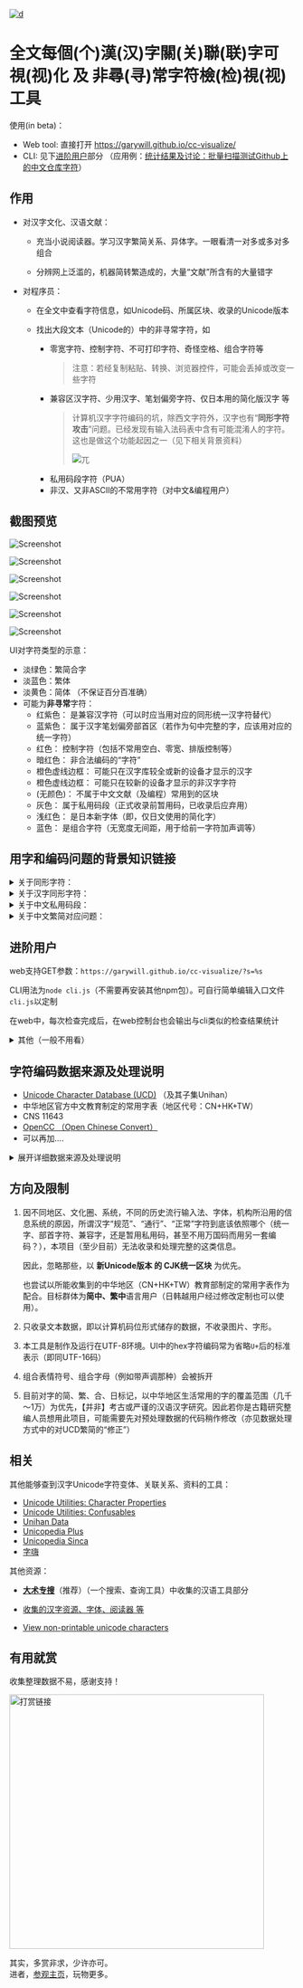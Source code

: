 [![d](https://img.shields.io/badge/discussions-going%20on-brightgreen)](https://github.com/garywill/cc-visualize/discussions/categories/batch-test-results)

# 全文每個(个)漢(汉)字關(关)聯(联)字可視(视)化 及 非尋(寻)常字符檢(检)視(视)工具

使用(in beta)：
- Web tool: 直接打开 https://garywill.github.io/cc-visualize/
- CLI: 见下[进阶用户](#进阶用户)部分 （应用例：[统计结果及讨论：批量扫描测试Github上的中文仓库字符](https://github.com/garywill/cc-visualize/discussions/categories/batch-test-results)）


## 作用

- 对汉字文化、汉语文献：

  - 充当小说阅读器。学习汉字繁简关系、异体字。一眼看清一对多或多对多组合
  
  - 分辨网上泛滥的，机器简转繁造成的，大量“文献”所含有的大量错字

- 对程序员：
  
  - 在全文中查看字符信息，如Unicode码、所属区块、收录的Unicode版本
  
  - 找出大段文本（Unicode的）中的非寻常字符，如
    - 零宽字符、控制字符、不可打印字符、奇怪空格、组合字符等
      > 注意：若经复制粘贴、转换、浏览器控件，可能会丢掉或改变一些字符
    - 兼容区汉字符、少用汉字、笔划偏旁字符、仅日本用的简化版汉字 等
      > 计算机汉字字符编码的坑，除西文字符外，汉字也有“**同形字符攻击**”问题。已经发现有输入法码表中含有可能混淆人的字符。这也是做这个功能起因之一（见下相关背景资料）
      > 
      > ![兀](https://user-images.githubusercontent.com/32130780/175266740-caad17d0-39c8-4d5d-a02a-ec04a16ddab5.png)
    - 私用码段字符（PUA）
    - 非汉、又非ASCII的不常用字符（对中文&编程用户）
    
## 截图预览

![Screenshot](https://repository-images.githubusercontent.com/395479775/5b0eff04-c615-4b80-bc87-091443360351)

![Screenshot](screenshots/Screenshot.png)

![Screenshot](screenshots/Screenshot4.png)

![Screenshot](screenshots/Screenshot2.png)

![Screenshot](screenshots/Screenshot3.png)

![Screenshot](screenshots/index.jpeg)

UI对字符类型的示意：
- 淡绿色：繁简合字
- 淡蓝色：繁体
- 淡黄色：简体 （不保证百分百准确）
- 可能为**非寻常**字符：
  - 红紫色：	是兼容汉字符（可以时应当用对应的同形统一汉字符替代）
  - 蓝紫色：	属于汉字笔划偏旁部首区（若作为句中完整的字，应该用对应的统一字符）
  - 红色：	控制字符（包括不常用空白、零宽、排版控制等）
  - 暗红色：	非合法编码的“字符”
  - 橙色虚线边框：	可能只在汉字库较全或新的设备才显示的汉字
  - 橙色虚线边框：	可能只在较新的设备才显示的非汉字字符
  - (无颜色)：	不属于中文文献（及编程）常用到的区块
  - 灰色：	属于私用码段（正式收录前暂用码，已收录后应弃用）
  - 浅红色：	是日本新字体（即，仅日文使用的简化字）
  - 蓝色：	是组合字符（无宽度无间距，用于给前一字符加声调等）


## 用字和编码问题的背景知识链接

<details>
<summary>关于同形字符： </summary>

- [Homoglyph](https://en.wikipedia.org/wiki/Homoglyph)
- [IDN homograph attack](https://en.wikipedia.org/wiki/IDN_homograph_attack)
- [Duplicate characters in Unicode](https://en.wikipedia.org/wiki/Duplicate_characters_in_Unicode)
- [Punycode Attack](https://www.google.com/search?q=punycode+attack) | [Punycode Phishing](https://www.google.com/search?q=punycode+phishing)

</details>


<details>
<summary>关于汉字同形字符： </summary>

- [Unicode相容字符](https://zh.wikipedia.org/wiki/Unicode%E7%9B%B8%E5%AE%B9%E5%AD%97%E7%AC%A6)
  > 在“CJK Compatibility Ideographs”块中，也包含一些[不是相容字符的字符](https://zh.wikipedia.org/wiki/Unicode%E7%9B%B8%E5%AE%B9%E5%AD%97%E7%AC%A6#%E7%9B%B8%E5%AE%B9%E5%9D%97)
- [“裏”（U+88CF）和“裏”（U+F9E7）这两个字有什么区别？ - 亜恵恵阿由的回答 - 知乎](https://www.zhihu.com/question/462402230/answer/1915726767)
- [为什么 Unicode 中会存在「凉」和「凉」这样两个极其相像的字符？ - 梁海的回答 - 知乎](https://www.zhihu.com/question/20697984/answer/15889940)

</details>


<details>
<summary>关于中文私用码段： </summary>

- Unicode中的[私人使用区](https://zh.wikipedia.org/wiki/%E7%A7%81%E4%BA%BA%E4%BD%BF%E7%94%A8%E5%8C%BA)
- [关于「宋体-PUA」 - 知乎](https://zhuanlan.zhihu.com/p/339951186)
- [你用字被PUA，求救取正出泥潭](https://zhuanlan.zhihu.com/p/360408639)
- [搜狗自造字为什么用非标准码，造了哪些字在哪里能查出来？ - Kushim Jiang的回答 - 知乎](https://www.zhihu.com/question/325533237/answer/701324778)
- [专业考试中心报名生僻字为什么不“生” - 知乎](https://zhuanlan.zhihu.com/p/340661670)

</details>

<details>
<summary>关于中文繁简对应问题： </summary>

- [漢字簡化爭論 多繁對一簡問題 - wikipedia](https://zh.wikipedia.org/wiki/%E6%BC%A2%E5%AD%97%E7%B0%A1%E5%8C%96%E7%88%AD%E8%AB%96#%E5%A4%9A%E7%B9%81%E5%B0%8D%E4%B8%80%E7%B0%A1%E5%95%8F%E9%A1%8C)
- [簡繁轉換一對多列表 - wikipedia](https://zh.wikipedia.org/wiki/%E7%B0%A1%E7%B9%81%E8%BD%89%E6%8F%9B%E4%B8%80%E5%B0%8D%E5%A4%9A%E5%88%97%E8%A1%A8)
- [繁簡轉換一對多列表 - wikipedia](https://zh.wikipedia.org/wiki/%E7%B9%81%E7%B0%A1%E8%BD%89%E6%8F%9B%E4%B8%80%E5%B0%8D%E5%A4%9A%E5%88%97%E8%A1%A8)
- [現代漢語常用簡繁一對多字義辨析表 BYVoid](https://ytenx.org/byohlyuk/KienxPyan)

</details>


## 进阶用户

web支持GET参数：`https://garywill.github.io/cc-visualize/?s=%s`

CLI用法为`node cli.js`（不需要再安装其他npm包）。可自行简单编辑入口文件`cli.js`以定制

在web中，每次检查完成后，在web控制台也会输出与cli类似的检查结果统计

<details>
<summary>其他（一般不用看）</summary>

文件名以`pre`开头的为预处理脚本。用于将原始数据生成`.js`包装的数据文件（文件内容类似`xxxx.xxx = { ..很多行... }`），以便于web使用。预处理应按以下顺序运行：
1. unicode （陆表、港表数据也是取自于此）
1. cns （台表数据取自于此）
1. edu 
1. opencc （需要edu数据）
1. summary （总数据，最后处理）

我把整合了汉字关联、汉字属性的数据文件以“map”命名。具体一点，`map`仅繁简关联，`map2`是供正常使用的，`map3`是把“不必要的关联”也关联进来了的

</details>

## 字符编码数据来源及处理说明

- [Unicode Character Database (UCD)](https://www.unicode.org/ucd/) （及其子集Unihan）
- 中华地区官方中文教育制定的常用字表（地区代号：CN+HK+TW）
- CNS 11643
- [OpenCC （Open Chinese Convert）](https://github.com/BYVoid/OpenCC)
- 可以再加....

<details>
<summary>展开详细数据来源及处理说明</summary>

### Unicode Character Database (UCD)

当前UCD版本：15.0

UCD提供txt（文件数量多）和[xml](https://www.unicode.org/Public/15.0.0/ucdxml/)（单个大文件）两种数据格式。

含有任意字符所属语言区块、每个区块的码的范围。含有正常汉字字符（CJK统一表意字符区）与康熙部首区、兼容表意字符区、汉字笔划偏旁字符区。还有繁简、Z变体、语义变体、特殊主义变体之间的关系、笔划偏旁字符对应的独立汉字。还有每个字的提交者是来自哪个国家或地区的研究组

下载了xml并进行缩小，删除不需要的信息。然后生成JSON格式的汉字关联表

#### UCD参数中的汉字变体、关联

采用的Unihan变体参数
- kSimplifiedVariant 这个字对应的简体字
- kTraditionalVariant 这个字对应的繁体字
- kCompatibilityVariant 这个兼容区字对应的统一区字
- kZVariant 相同字多次编码（因为错误，或来源不同）形成的“变体”
- EqUIdeo 这个笔划字符对应的统一字

```json
"壮":{"rel":["壯","𡉟"],"isSimp":true,"isTrad":true},
"壯":{"rel":["壮","𡉟"],"isTrad":true},
"壮":{"rel":["壮","壯","𡉟"],"isComp":true},  // 兼容区字符 
"𡉟":{"rel":["壮","壯"]},  //扩展区字，少见字

"並":{"rel":["併","倂","并"],"isTrad":true},
"併":{"rel":["並","倂","并"],"isTrad":true},
"倂":{"rel":["並","併","并"]},
"并":{"rel":["並","併","倂"],"isSimp":true,"isTrad":true},
"倂":{"rel":["並","併","倂","并"],"isComp":true},  // 兼容区字 
"並":{"rel":["並","併","倂","并"],"isComp":true},  // 兼容区字

"⾨":{"rel":["門","门"],"isRad":true},  // 笔划偏旁字符
"門":{"rel":["门"],"isTrad":true},
"门":{"rel":["門"],"isSimp":true},
```

其他未采用的Unihan变体参数： kSemanticVariant, kSpecializedSemanticVariant, kSpoofingVariant

#### Unicode参数之字符类型

`gc` (General Catagory) 参数指示一个字符属于 “普通阅读型”字符 或是 控制字符、空白、组合字符 等

#### Unicode参数之版本

`age`参数指示一字符被收录进UCD的Unicode版本

```
1.0.0	1991年10月		1.0.1	1992年6月		1.1	1993年6月		2	1996年7月		
2.1	1998年5月		3	1999年9月		3.1	2001年3月		3.2	2002年3月		
4	2003年4月		4.1	2005年3月		5	2006年7月		5.1	2008年4月		
5.2	2009年10月		6	2010年10月		6.1	2012年1月		6.2	2012年9月		
6.3	2013年9月		7	2014年6月		8	2015年6月		9	2016年6月		
10	2017年6月		11	2018年6月		12	2019年3月		12.1	2019年5月		
13	2020年3月		14	2021年9月		15	2022年9月
```
  
### 中华地区官方中文教育制定的常用字表（地区代号：CN+HK+TW)

参看[汉字规范#現代規範 - wikipedia](https://zh.wikipedia.org/wiki/%E6%B1%89%E5%AD%97%E8%A7%84%E8%8C%83#%E7%8F%BE%E4%BB%A3%E8%A6%8F%E7%AF%84)

- 地区代号CN

  [《通用规范汉字表》](https://zh.wikipedia.org/wiki/通用规范汉字表)（2013）。分为三级：
  - 一级字表 3500字
  - 二级字表 3000字
  - 三级字表 1605字

  其中一、二级在此认为皆是简体字，三级不视为一定是简体。附件中的繁、异体对照表这里未采用
  
  本工具数据内容取自UCD的`kTGH`参数。因官方链接提供的[原文件](http://www.gov.cn/gzdt/att/att/site1/20130819/tygfhzb.pdf)是图片PDF

- 地区代号HK

  [《常用字字形表》](https://zh.wikipedia.org/wiki/常用字字形表) 4759字（实际加上同义字后更多）
  
  本工具数据内容取自UCD的`kHKGlyph`参数

- 地区代号TW

  - [《常用國字標準字體表》](https://language.moe.gov.tw/001/Upload/Files/site_content/download/mandr/教育部4808個常用字.ods)（甲表）（1979） 4808字 
  - [《次常用國字標準字體表》](https://zh.wikisource.org/wiki/%E6%AC%A1%E5%B8%B8%E7%94%A8%E5%9C%8B%E5%AD%97%E6%A8%99%E6%BA%96%E5%AD%97%E9%AB%94%E8%A1%A8)（乙表）（1982首次） 6000多字 
  - （本工具未采用）《罕用國字標準字體表》（丙表）（1983） 18300+ 字； 《異體國字字表》（丁表）（1984） 18500+字； 《異體字字典》 约29000字

  甲表中的字在此视为皆是繁体字，其他表不然
  
  本工具的甲、乙表数据取自 CNS 11643
  

下例为总合了以上地区官方中文教育制定的常用字表后的部分数据
```json
"說":{"rel":["説","说"],"isEdu_HK":true,"isEdu_TW_A":true},
"説":{"rel":["說","说"],"isEdu_HK":true},
"说":{"rel":["說","説"],"isEdu_CN_1c":true},

"裏":{"rel":["裡","里"],"isEdu_HK":true},
"裡":{"rel":["裏","里"],"isEdu_HK":true,"isEdu_TW_A":true},
"里":{"rel":["裏","裡"],"isEdu_CN_1c":true,"isEdu_HK":true,"isEdu_TW_A":true},

"床":{"rel":["牀"],"isEdu_CN_1c":true,"isEdu_TW_A":true},
"牀":{"rel":["床"],"isEdu_HK":true},
```

### CNS 11643 的字源数据

来自台湾的编码「中文標準交換碼」 （CNS 11643） 的[官方网站](https://www.cns11643.gov.tw/pageView.jsp?ID=59)上，可链接到[对应的数据下载页面](https://data.gov.tw/dataset/5961)（目前约10万字）。数据中包含有以上甲～丙表、以及其他教育汉字字表的字符编码信息，以及它们由CNS 11643到Unicode的转换表

《國中小教科書常用字》 来自下载数据包内，有500多字（此名称在其他地方找不到说明）。它 + CNS11643数据包内的《次常用國字標準字體表》 ≈ 真正的《次常用國字標準字體表》


### CCCII （尚未）

来自台湾的编码[「中文資訊交換碼」（CCCII，以前又叫EACC）](https://en.wikipedia.org/wiki/Chinese_Character_Code_for_Information_Interchange)将正、简、异、日几种字形的汉字字符分开区域编排，且收录异体数量多。并且，在这种编码下，只要在编码上平移特定的量，就能找到所关联的汉字，不一定要专门的关联表（也因此同一字有时需要多个编码，因为繁简关系不只有一个对应）

据说1987年版本收录5.3万字符。1989的稿收录7.5万字符（4.4万独立字和3.1万变体），这种编码采用的系统少，资料少


### OpenCC

OpenCC含有中文繁简关系、日本用字与中文汉字关系

下例相当于把openCC的`STCharacters.txt`和`TSCharacters.txt`合并了

```json
"干": { "rel": [ "幹", "乾", "榦" ], "isSimp": true, "isTrad": true },
"幹": { "rel": [ "干", "乾", "榦" ], "isTrad": true },
"乾": { "rel": [ "干", "幹", "榦" ], "isTrad": true, "isSimp": true },
"榦": { "rel": [ "干", "幹", "乾" ], "isTrad": true },
```

`干幹乾榦`：`干`和`乾`既是简体也是繁体，`幹`和`榦`仅是繁体

又，例如，`发發髮発髪`：中文繁简字皆互相关联，日本变体可关联到中文繁简字，但从中文字不需要关联到日本字。（这里又相当于把openCC的`HKVariants.txt`、`TWVariants.txt`、`JPVariants.txt`也合并了进来，期间排除了不必要的变体关联）

```json
"发": { "rel": [ "發", "髮" ], "isSimp": true },
"發": { "rel": [ "发", "髮" ], "isTrad": true },
"髮": { "rel": [ "发", "發" ], "isTrad": true },
"発": { "rel": [ "發", "发", "髮" ], "isVari_JP": true },
"髪": { "rel": [ "髮", "发", "發" ], "isVari_JP": true },
```

（openCC数据的预处理应在UCD、CNS之后）

### 总数据

结合上面提到的数据，生成总数据表使用

> 结合之前，”修正“一些来自UCD中的繁简“多余”标志（如果你认为这样修正有是错误的请开issue讨论）：
> - 已在\[港表 ∪ 台表甲\]中，且不在\[陆表一 ∪ 陆表二\]中的字，若有简体属性，取消此属性
> - 已在\[陆表一 ∪ 陆表二\]中，且不在\[港表 ∪ 台表甲 ∪ 台表乙\]中的字，若有繁体属性，取消此属性

</details>

## 方向及限制

1. 因不同地区、文化圈、系统，不同的历史流行输入法、字体，机构所沿用的信息系统的原因，所谓汉字“规范”、“通行”、“正常”字符到底该依照哪个（统一字、部首字符、兼容字，还是暂用私用码，甚至不用万国码而用另一套编码？），本项目（至少目前）无法收录和处理完整的这类信息。

    因此，忽略那些，以 **新Unicode版本 的 CJK统一区块** 为优先。

    也尝试以所能收集到的中华地区（CN+HK+TW）教育部制定的常用字表作为配合。目标群体为**简中、繁中**语言用户（日韩越用户经过修改定制也可以使用）。

1. 只收录文本数据，即以计算机码位形式储存的数据，不收录图片、字形。

1. 本工具是制作及运行在UTF-8环境。UI中的hex字符编码常为省略`U+`后的标准表示（即同UTF-16码）
    
1. 组合表情符号、组合字母（例如带声调那种）会被拆开

1. 目前对字的简、繁、合、日标记，以中华地区生活常用的字的覆盖范围（几千～1万）为优先，【并非】考古或严谨的汉语汉字研究。因此若你是古籍研究整编人员想用此项目，可能需要先对预处理数据的代码稍作修改（亦见数据处理方式中的对UCD繁简的“修正”）

## 相关

其他能够查到汉字Unicode字符变体、关联关系、资料的工具：

- [Unicode Utilities: Character Properties](https://util.unicode.org/UnicodeJsps/character.jsp)
- [Unicode Utilities: Confusables](https://util.unicode.org/UnicodeJsps/confusables.jsp)
- [Unihan Data](http://www.unicode.org/cgi-bin/GetUnihanData.pl)
- [Unicopedia Plus](https://github.com/tonton-pixel/unicopedia-plus)
- [Unicopedia Sinca](https://github.com/tonton-pixel/unicopedia-sinica)
- [字嗨](https://zi-hi.com/sp/uni/)

其他资源：

- [**大术专搜**](https://github.com/garywill/BigSearch/blob/master/src/README_zh.md)（推荐）（一个搜索、查询工具）中收集的汉语工具部分
- [收集的汉字资源、字体、阅读器 等](https://gitlab.com/garywill/cc-resources/-/releases)

- [View non-printable unicode characters](https://www.soscisurvey.de/tools/view-chars.php)

## 有用就赏

收集整理数据不易，感谢支持！

<a target="_blank" href="https://github.com/garywill/receiving/blob/master/receiving_methods.md"><img src="https://gitlab.com/garywill/receiving/raw/master/receivingcode.png" alt="打赏链接" width="450"></a>

其实，多赏非求，少许亦可。<br>
进者，[参观主页](https://garywill.github.io)，玩物更多。

